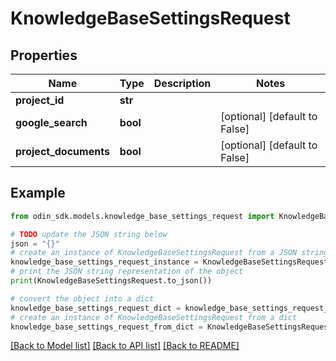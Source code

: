 # KnowledgeBaseSettingsRequest


## Properties

Name | Type | Description | Notes
------------ | ------------- | ------------- | -------------
**project_id** | **str** |  | 
**google_search** | **bool** |  | [optional] [default to False]
**project_documents** | **bool** |  | [optional] [default to False]

## Example

```python
from odin_sdk.models.knowledge_base_settings_request import KnowledgeBaseSettingsRequest

# TODO update the JSON string below
json = "{}"
# create an instance of KnowledgeBaseSettingsRequest from a JSON string
knowledge_base_settings_request_instance = KnowledgeBaseSettingsRequest.from_json(json)
# print the JSON string representation of the object
print(KnowledgeBaseSettingsRequest.to_json())

# convert the object into a dict
knowledge_base_settings_request_dict = knowledge_base_settings_request_instance.to_dict()
# create an instance of KnowledgeBaseSettingsRequest from a dict
knowledge_base_settings_request_from_dict = KnowledgeBaseSettingsRequest.from_dict(knowledge_base_settings_request_dict)
```
[[Back to Model list]](../README.md#documentation-for-models) [[Back to API list]](../README.md#documentation-for-api-endpoints) [[Back to README]](../README.md)


